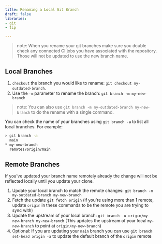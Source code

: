 ```yaml
---
title: Renaming a Local Git Branch
draft: false
libraries:
- git
- tip

---
```


> note: When you rename your git branches make sure you double check any connected CI jobs you have associated with the repository. Those will not be updated to use the new branch name.

## Local Branches

1. `checkout` the branch you would like to rename: `git checkout my-outdated-branch`.
2. Use the `-m` parameter to rename the branch: `git branch -m my-new-branch`

> note: You can also use `git branch -m my-outdated-branch my-new-branch` to do the rename with a single command.

You can check the name of your branches using `git branch -a` to list all local branches. For example:

```bash
> git branch -a
  main
* my-new-branch
  remotes/origin/main
```

## Remote Branches

If you've updated your branch name remotely already the change will not be reflected locally until you update your clone.

1. Update your local branch to match the remote changes: `git branch -m my-outdated-branch my-new-branch`
2. Fetch the update `git fetch origin` (if you're using more than 1 remote, update `origin` in these commands to be the remote you are trying to sync with)
3. Update the upstream of your local branch: `git branch -u origin/my-new-branch my-new-branch` (This updates the upstream of your local `my-new-branch` to point at `origin/my-new-branch`)
4. Optional: If you are updating your `main` branch you can use `git branch set-head origin -a` to update the default branch of the `origin` remote